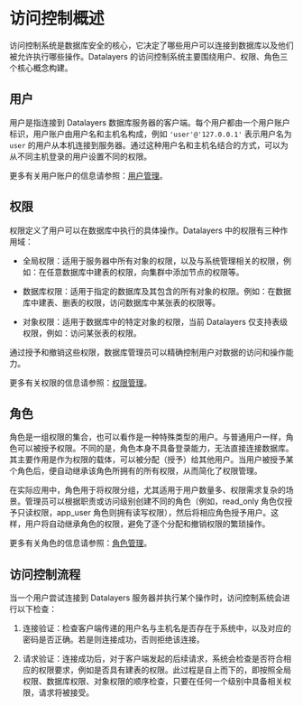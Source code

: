 # 访问控制概述

访问控制系统是数据库安全的核心，它决定了哪些用户可以连接到数据库以及他们被允许执行哪些操作。Datalayers 的访问控制系统主要围绕用户、权限、角色三个核心概念构建。

## 用户

用户是指连接到 Datalayers 数据库服务器的客户端。每个用户都由一个用户账户标识，用户账户由用户名和主机名构成，例如 `'user'@'127.0.0.1'` 表示用户名为 `user` 的用户从本机连接到服务器。通过这种用户名和主机名结合的方式，可以为从不同主机登录的用户设置不同的权限。

更多有关用户账户的信息请参照：[用户管理](./user.md)。

## 权限

权限定义了用户可以在数据库中执行的具体操作。Datalayers 中的权限有三种作用域：

- 全局权限：适用于服务器中所有对象的权限，以及与系统管理相关的权限，例如：在任意数据库中建表的权限，向集群中添加节点的权限等。

- 数据库权限：适用于指定的数据库及其包含的所有对象的权限。例如：在数据库中建表、删表的权限，访问数据库中某张表的权限等。

- 对象权限：适用于数据库中的特定对象的权限，当前 Datalayers 仅支持表级权限，例如：访问某张表的权限。

通过授予和撤销这些权限，数据库管理员可以精确控制用户对数据的访问和操作能力。

更多有关权限的信息请参照：[权限管理](./privilege.md)。

## 角色

角色是一组权限的集合，也可以看作是一种特殊类型的用户。与普通用户一样，角色可以被授予权限。不同的是，角色本身不具备登录能力，无法直接连接数据库。其主要作用是作为权限的载体，可以被分配（授予）给其他用户。当用户被授予某个角色后，便自动继承该角色所拥有的所有权限，从而简化了权限管理。

在实际应用中，角色用于将权限分组，尤其适用于用户数量多、权限需求复杂的场景。管理员可以根据职责或访问级别创建不同的角色（例如，read_only 角色仅授予只读权限，app_user 角色则拥有读写权限），然后将相应角色授予用户。这样，用户将自动继承角色的权限，避免了逐个分配和撤销权限的繁琐操作。


更多有关角色的信息请参照：[角色管理](./role.md)。

## 访问控制流程

当一个用户尝试连接到 Datalayers 服务器并执行某个操作时，访问控制系统会进行以下检查：

1. 连接验证：检查客户端传递的用户名与主机名是否存在于系统中，以及对应的密码是否正确。若是则连接成功，否则拒绝该连接。

2. 请求验证：连接成功后，对于客户端发起的后续请求，系统会检查是否符合相应的权限要求，例如是否具有建表的权限。此过程是自上而下的，即按照全局权限、数据库权限、对象权限的顺序检查，只要在任何一个级别中具备相关权限，请求将被接受。
